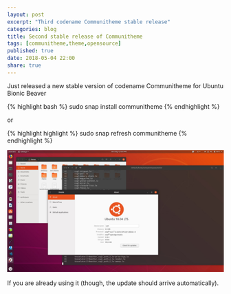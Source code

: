```yaml
---
layout: post
excerpt: "Third codename Communitheme stable release"
categories: blog
title: Second stable release of Communitheme
tags: [communitheme,theme,opensource]
published: true
date: 2018-05-04 22:00
share: true
---
```


Just released a new stable version of codename Communitheme for Ubuntu Bionic Beaver 

{% highlight bash %}
    sudo snap install communitheme
{% endhighlight %}

or

{% highlight highlight %}
   sudo snap refresh communitheme
{% endhighlight %}

![communitheme-3rd-release-pic](/images/communitheme-3rd-release-pic.jpeg)

If you are already using it (though, the update should arrive automatically).

